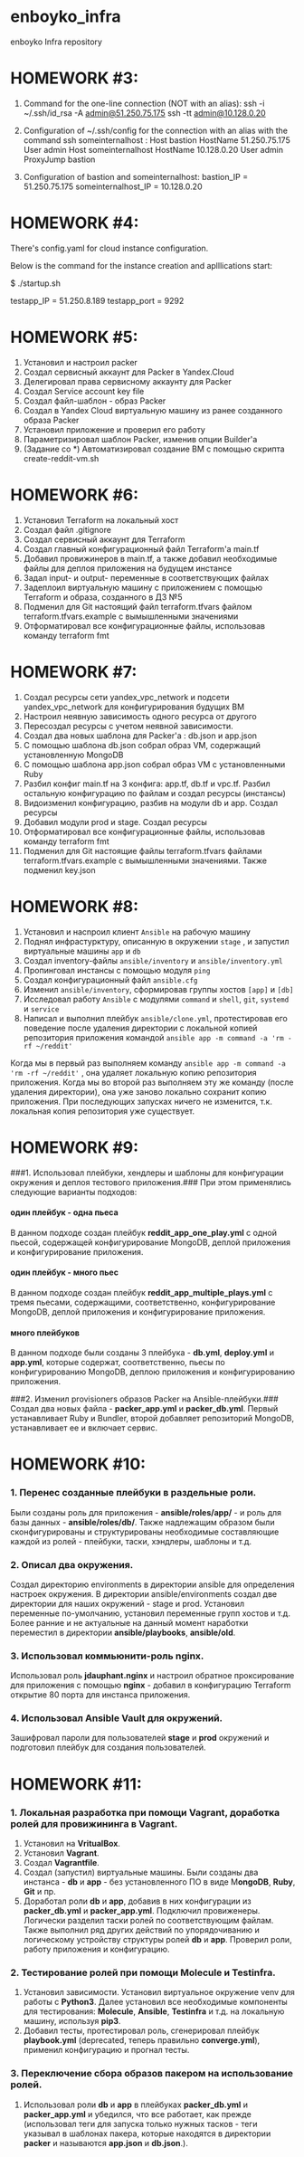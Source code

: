 # enboyko_infra
enboyko Infra repository


# HOMEWORK #3:

1. Command for the one-line connection (NOT with an alias):
ssh -i ~/.ssh/id_rsa -A admin@51.250.75.175 ssh -tt admin@10.128.0.20

2. Configuration of ~/.ssh/config for the connection with an alias with the command ssh someinternalhost :
Host bastion
        HostName 51.250.75.175
        User admin
Host someinternalhost
        HostName 10.128.0.20
        User admin
        ProxyJump bastion

3. Configuration of bastion and someinternalhost:
bastion_IP = 51.250.75.175
someinternalhost_IP = 10.128.0.20


# HOMEWORK #4:

There's config.yaml for cloud instance configuration.

Below is the command for the instance creation and aplllications start:

$ ./startup.sh

testapp_IP = 51.250.8.189
testapp_port = 9292


# HOMEWORK #5:

1. Установил и настроил packer
2. Создал сервисный аккаунт для Packer в Yandex.Cloud
3. Делегировал права сервисному аккаунту для Packer
4. Создал Service account key file
5. Создал файл-шаблон - образ Packer
6. Создал в Yandex Cloud виртуальную машину из ранее созданного образа Packer
7. Установил приложение и проверил его работу
8. Параметризировал шаблон Packer, изменив опции Builder'а
9. (Задание со *) Автоматизировал создание ВМ с помощью скрипта create-reddit-vm.sh


# HOMEWORK #6:

1. Установил Terraform на локальный хост
2. Создал файл .gitignore
3. Создал сервисный аккаунт для Terraform
4. Создал главный конфигурационный файл Terraform'а main.tf
5. Добавил провижинеров в main.tf, а также добавил необходимые файлы для деплоя приложения на будущем инстансе
6. Задал input- и output- переменные в соответствующих файлах
7. Задеплоил виртуальную машину с приложением с помощью Terraform и образа, созданного в ДЗ №5
8. Подменил для Git настоящий файл terraform.tfvars файлом terraform.tfvars.example c вымышленными значениями
9. Отформатировал все конфигурационные файлы, использовав команду terraform fmt


# HOMEWORK #7:

1. Создал ресурсы сети yandex_vpc_network и подсети yandex_vpc_network для конфигурирования будущих ВМ
2. Настроил неявную зависимость одного ресурса от другого
3. Пересоздал ресурсы с учетом неявной зависимости.
4. Создал два новых шаблона для Packer'а : db.json и app.json
5. С помощью шаблона db.json собрал образ VM, содержащий установленную MongoDB
6. С помощью шаблона app.json собрал образ VM с установленными Ruby
7. Разбил конфиг main.tf на 3 конфига: app.tf, db.tf и vpc.tf. Разбил остальную конфигурацию по файлам  и создал ресурсы (инстансы)
8. Видоизменил конфигурацию, разбив на модули db и app. Создал ресурсы
9. Добавил модули prod и stage. Создал ресурсы
10. Отформатировал все конфигурационные файлы, использовав команду terraform fmt
11. Подменил для Git настоящие файлы terraform.tfvars файлами terraform.tfvars.example c вымышленными значениями. Также подменил key.json


# HOMEWORK #8:

1. Установил и наcnроил клиент `Ansible` на рабочую машину
2. Поднял инфрастурктуру, описанную в окружении `stage` , и запустил виртуальные машины `app` и `db`
3. Создал inventory-файлы `ansible/inventory` и `ansible/inventory.yml`
4. Пропинговал инстансы с помощью модуля `ping`
5. Создал конфигурационный файл `ansible.cfg`
6. Изменил `ansible/inventory`, сформировав группы хостов `[app]` и `[db]`
7. Исследовал работу `Ansible` с модулями `command` и `shell`, `git`, `systemd` и `service`
8. Написал и выполнил плейбук `ansible/clone.yml`, протестировав его поведение после удаления директории с локальной копией репозитория приложения командой `ansible app -m command -a 'rm -rf ~/reddit'`

Когда мы в первый раз выполняем команду `ansible app -m command -a 'rm -rf ~/reddit'` , она удаляет локальную копию репозитория приложения.
Когда мы во второй раз выполняем эту же команду (после удаления директории), она уже заново локально сохранит копию приложения. При последующих запусках ничего не изменится, т.к. локальная копия репозитория уже существует.


# HOMEWORK #9:

###1. Использовал плейбуки, хендлеры и шаблоны для конфигурации окружения и деплоя тестового приложения.###
При этом применялись следующие варианты подходов:
#### один плейбук - одна пьеса ####
В данном подходе создан плейбук **reddit_app_one_play.yml** с одной пьесой, содержащей конфигурирование MongoDB, деплой приложения и конфигурирование приложения.
#### один плейбук - много пьес ####
В данном подходе создан плейбук **reddit_app_multiple_plays.yml** с тремя пьесами, содержащими, соответственно, конфигурирование MongoDB, деплой приложения и конфигурирование приложения.
#### много плейбуков ####
В данном подходе были созданы 3 плейбука - **db.yml**, **deploy.yml**  и **app.yml**, которые содержат, соответственно, пьесы по конфигурированию MongoDB, деплою приложения и конфигурированию приложения.


###2. Изменил provisioners образов Packer на Ansible-плейбуки.###
Создал два новых файла  - **packer_app.yml** и **packer_db.yml**. Первый устанавливает Ruby и Bundler, второй добавляет репозиторий MongoDB, устанавливает ее и включает сервис.


# HOMEWORK #10:

### 1. Перенес созданные плейбуки в раздельные роли. ###
Были созданы роль для приложения - **ansible/roles/app/** - и роль для базы данных - **ansible/roles/db/**.
Также надлежащим образом были сконфигурированы и структурированы необходимые составляющие каждой из ролей - плейбуки, таски, хэндлеры, шаблоны и т.д.  

### 2. Описал два окружения. ###
Создал директорию environments в директории ansible для определения настроек окружения.
В директории ansible/environments создал две директории для наших окружений - stage и prod.
Установил переменные по-умолчанию, установил переменные групп хостов и т.д.
Более ранние и не актуальные на данный момент наработки переместил в директории **ansible/playbooks**, **ansible/old**.

### 3. Использовал коммьюнити-роль nginx. ###
Использовал роль **jdauphant.nginx** и настроил обратное проксирование для приложения с помощью **nginx** - добавил в конфигурацию Terraform открытие 80 порта для инстанса приложения.

### 4. Использовал Ansible Vault для окружений. ###
Зашифровал пароли для пользователей **stage** и **prod** окружений и подготовил плейбук для создания пользователей.


# HOMEWORK #11:

### 1. Локальная разработка при помощи **Vagrant**, доработка ролей для провижининга в **Vagrant**. ###
1. Установил на **VritualBox**.
2. Установил **Vagrant**.
3. Создал **Vagrantfile**.
4. Создал (запустил) виртуальные машины. Были созданы два инстанса - **db** и **app** - без установленного ПО в виде M**ongoDB**, **Ruby**, **Git**  и пр.
5. Доработал роли **db** и **app**, добавив в них конфигурации из **packer_db.yml** и **packer_app.yml**. Подключил провиженеры. Логически разделил таски ролей по соответствующим файлам. Также выполнил ряд других действий по упорядочиванию и логическому устройству структуры ролей **db** и **app**. Проверил роли, работу приложения и конфигурацию.

### 2. Тестирование ролей при помощи **Molecule** и **Testinfra**. ###
1. Установил зависимости.
Установил виртуальное окружение venv для работы с **Python3**.
Далее установил все необходимые компоненты для тестирования: **Molecule**, **Ansible**, **Testinfra** и т.д. на локальную машину, используя **pip3**.
2. Добавил тесты, протестировал роль, сгенерировал плейбук **playbook.yml** (deprecated, теперь правильно **converge.yml**), применил конфигурацию и прогнал тесты.

### 3. Переключение сбора образов пакером на использование ролей. ###
1. Использовал роли **db** и **app** в плейбуках **packer_db.yml** и **packer_app.yml** и убедился, что все работает, как прежде (использовал теги для запуска только нужных тасков - теги указывал в шаблонах пакера, которые находятся в директории **packer** и называются **app.json** и **db.json**.).
